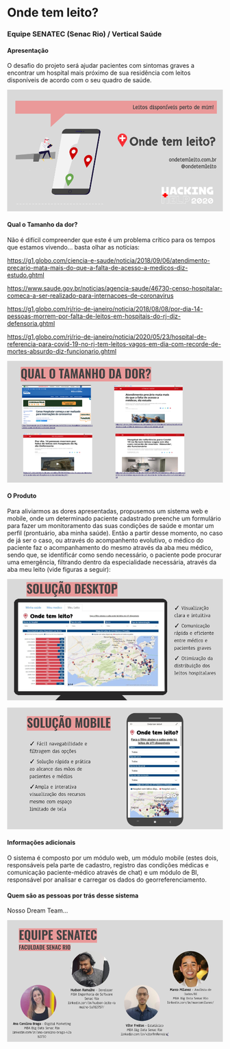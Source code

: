 # Onde tem leito?
### Equipe SENATEC (Senac Rio) / Vertical Saúde

#### Apresentação 

O desafio do projeto será ajudar pacientes com sintomas graves a encontrar um hospital mais próximo de sua residência com leitos disponíveis de acordo com o seu quadro de saúde.

![otl1](/otl1.png)



#### Qual o Tamanho da dor?

Não é difícil compreender que este é um problema crítico para os tempos que estamos vivendo... basta olhar as notícias:

https://g1.globo.com/ciencia-e-saude/noticia/2018/09/06/atendimento-precario-mata-mais-do-que-a-falta-de-acesso-a-medicos-diz-estudo.ghtml

https://www.saude.gov.br/noticias/agencia-saude/46730-censo-hospitalar-comeca-a-ser-realizado-para-internacoes-de-coronavirus

https://g1.globo.com/rj/rio-de-janeiro/noticia/2018/08/08/por-dia-14-pessoas-morrem-por-falta-de-leitos-em-hospitais-do-rj-diz-defensoria.ghtml

https://g1.globo.com/rj/rio-de-janeiro/noticia/2020/05/23/hospital-de-referencia-para-covid-19-no-rj-tem-leitos-vagos-em-dia-com-recorde-de-mortes-absurdo-diz-funcionario.ghtml

![otl2](/otl2.png)



#### O Produto

Para aliviarmos as dores apresentadas, propusemos um sistema web e mobile, onde um determinado paciente cadastrado preenche um formulário para fazer um monitoramento das suas condições de saúde e montar um perfil (prontuário, aba minha saúde). Então a partir desse momento, no caso de já ser o caso, ou através do acompanhento evolutivo, o médico do paciente faz o acompanhamento do mesmo através da aba meu médico, sendo que, se identificár como sendo necessário, o paciente pode procurar uma emergência, filtrando dentro da especialidade necessária, através da aba meu leito (vide figuras a seguir):

![otl3](/otl3.png)

![otl4](/otl4.png)



#### Informações adicionais 

O sistema é composto por um módulo web, um módulo mobile (estes dois, responsáveis pela parte de cadastro, registro das condições médicas e comunicação paciente-médico através de chat) e um módulo de BI, responsável por analisar e carregar os dados do georreferenciamento.



#### Quem são as pessoas por trás desse sistema

Nosso Dream Team...

![otl5](/otl5.png)




